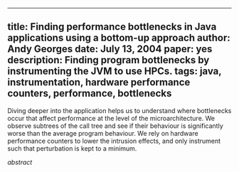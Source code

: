 -----
title: Finding performance bottlenecks in Java applications using a bottom-up approach
author: Andy Georges
date: July 13, 2004
paper: yes
description: Finding program bottlenecks by instrumenting the JVM to use HPCs.
tags: java, instrumentation, hardware performance counters, performance, bottlenecks
-----

Diving deeper into the application helps us to understand where bottlenecks
occur that affect performance at the level of the microarchitecture. We observe
subtrees of the call tree and see if their behaviour is significantly worse than
the average program behaviour. We rely on hardware performance counters to
lower the intrusion effects, and only instrument such that perturbation is kept
to a minimum.

$abstract$

